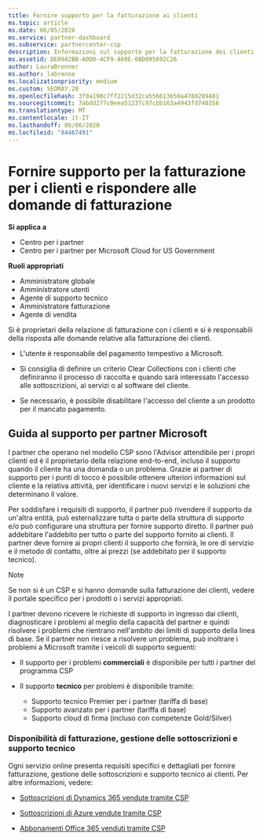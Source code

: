 ```yaml
---
title: Fornire supporto per la fatturazione ai clienti
ms.topic: article
ms.date: 06/05/2020
ms.service: partner-dashboard
ms.subservice: partnercenter-csp
description: Informazioni sul supporto per la fatturazione dei clienti richiesto dai partner del programma CSP. Ciò include la relazione di fatturazione dei clienti e la risposta alle domande di fatturazione.
ms.assetid: DE0942BB-A0D0-4CF9-A60E-0BD095692C26
author: LauraBrenner
ms.author: labrenne
ms.localizationpriority: medium
ms.custom: SEOMAY.20
ms.openlocfilehash: 3f0a190c7ff2215d32ca556613650a4780289481
ms.sourcegitcommit: 7abdd277c0eea51237c97cbb163a4943fd740356
ms.translationtype: MT
ms.contentlocale: it-IT
ms.lasthandoff: 06/06/2020
ms.locfileid: "84467491"
---
```

# <a name="provide-billing-support-for-your-customers-and-help-answer-their-billing-questions"></a>Fornire supporto per la fatturazione per i clienti e rispondere alle domande di fatturazione

**Si applica a**

- Centro per i partner
- Centro per i partner per Microsoft Cloud for US Government

**Ruoli appropriati**
- Amministratore globale
- Amministratore utenti
- Agente di supporto tecnico
- Amministratore fatturazione
- Agente di vendita

Si è proprietari della relazione di fatturazione con i clienti e si è responsabili della risposta alle domande relative alla fatturazione dei clienti.

- L'utente è responsabile del pagamento tempestivo a Microsoft.

- Si consiglia di definire un criterio Clear Collections con i clienti che definiranno il processo di raccolta e quando sarà interessato l'accesso alle sottoscrizioni, ai servizi o al software del cliente.

- Se necessario, è possibile disabilitare l'accesso del cliente a un prodotto per il mancato pagamento.

## <a name="microsoft-partner-support-guidance"></a>Guida al supporto per partner Microsoft

I partner che operano nel modello CSP sono l'Advisor attendibile per i propri clienti ed è il proprietario della relazione end-to-end, incluso il supporto quando il cliente ha una domanda o un problema. Grazie ai partner di supporto per i punti di tocco è possibile ottenere ulteriori informazioni sul cliente e la relativa attività, per identificare i nuovi servizi e le soluzioni che determinano il valore.

Per soddisfare i requisiti di supporto, il partner può rivendere il supporto da un'altra entità, può esternalizzare tutta o parte della struttura di supporto e/o può configurare una struttura per fornire supporto diretto.  Il partner può addebitare l'addebito per tutto o parte del supporto fornito ai clienti. Il partner deve fornire ai propri clienti il supporto che fornirà, le ore di servizio e il metodo di contatto, oltre ai prezzi (se addebitato per il supporto tecnico). 

>[!Note]
>Se non si è un CSP e si hanno domande sulla fatturazione dei clienti, vedere il portale specifico per i prodotti o i servizi appropriati.

I partner devono ricevere le richieste di supporto in ingresso dai clienti, diagnosticare i problemi al meglio della capacità del partner e quindi risolvere i problemi che rientrano nell'ambito dei limiti di supporto della linea di base. Se il partner non riesce a risolvere un problema, può inoltrare i problemi a Microsoft tramite i veicoli di supporto seguenti:

- Il supporto per i problemi **commerciali** è disponibile per tutti i partner del programma CSP

- Il supporto **tecnico** per problemi è disponibile tramite:

  - Supporto tecnico Premier per i partner (tariffa di base)
  - Supporto avanzato per i partner (tariffa di base)
  - Supporto cloud di firma (incluso con competenze Gold/Silver)

### <a name="providing-billing-subscription-management-and-technical-support"></a>Disponibilità di fatturazione, gestione delle sottoscrizioni e supporto tecnico 

Ogni servizio online presenta requisiti specifici e dettagliati per fornire fatturazione, gestione delle sottoscrizioni e supporto tecnico ai clienti. Per altre informazioni, vedere:

- [Sottoscrizioni di Dynamics 365 vendute tramite CSP](https://www.microsoftpartnercommunity.com/t5/CSP/Microsoft-Partner-Support-Guidance/m-p/5262#M30)

- [Sottoscrizioni di Azure vendute tramite CSP](https://www.microsoftpartnercommunity.com/t5/CSP/Microsoft-Partner-Support-Guidance/m-p/5263#M31)

- [Abbonamenti Office 365 venduti tramite CSP](https://www.microsoftpartnercommunity.com/t5/CSP/Microsoft-Partner-Support-Guidance/m-p/5264#M32)
 